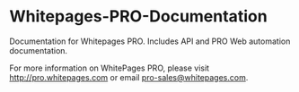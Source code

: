 Whitepages-PRO-Documentation
============================

Documentation for Whitepages PRO. Includes API and PRO Web automation documentation.

For more information on WhitePages PRO, please visit http://pro.whitepages.com or email pro-sales@whitepages.com.

